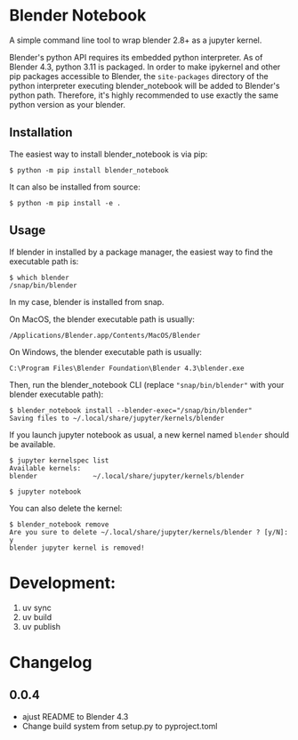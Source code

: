 # Blender Notebook

A simple command line tool to wrap blender 2.8+ as a jupyter kernel.

Blender's python API requires its embedded python interpreter. As of Blender 4.3, python 3.11 is packaged. In order to make ipykernel and other pip packages accessible to Blender, the `site-packages` directory of the python interpreter executing blender_notebook will be added to Blender's python path. Therefore, it's highly recommended to use exactly the same python version as your blender.

## Installation

The easiest way to install blender_notebook is via pip:
```
$ python -m pip install blender_notebook
```

It can also be installed from source:
```
$ python -m pip install -e .
```

## Usage

If blender in installed by a package manager, the easiest way to find the executable path is:
```
$ which blender
/snap/bin/blender
```
In my case, blender is installed from snap.

On MacOS, the blender executable path is usually:
```
/Applications/Blender.app/Contents/MacOS/Blender
```

On Windows, the blender executable path is usually:
```
C:\Program Files\Blender Foundation\Blender 4.3\blender.exe
```

Then, run the blender_notebook CLI (replace `"snap/bin/blender"` with your blender executable path):
```
$ blender_notebook install --blender-exec="/snap/bin/blender"
Saving files to ~/.local/share/jupyter/kernels/blender
```
If you launch jupyter notebook as usual, a new kernel named `blender` should be available.
```
$ jupyter kernelspec list
Available kernels:
blender              ~/.local/share/jupyter/kernels/blender

$ jupyter notebook
```

You can also delete the kernel:
```
$ blender_notebook remove
Are you sure to delete ~/.local/share/jupyter/kernels/blender ? [y/N]: y
blender jupyter kernel is removed!
```


# Development:

1. uv sync
2. uv build
3. uv publish


# Changelog 

## 0.0.4

* ajust README to Blender 4.3
* Change build system from setup.py to pyproject.toml

